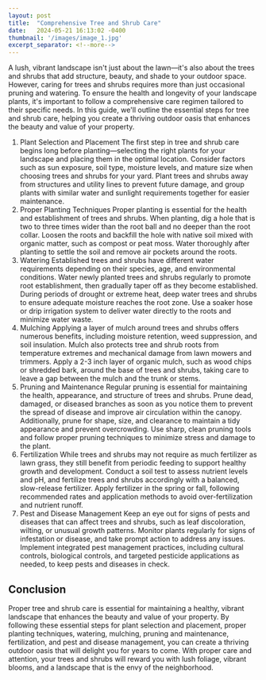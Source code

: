 ```yaml
---
layout: post
title:  "Comprehensive Tree and Shrub Care"
date:   2024-05-21 16:13:02 -0400
thumbnail: '/images/image_1.jpg'
excerpt_separator: <!--more-->
---
```

A lush, vibrant landscape isn't just about the lawn—it's also about the trees and shrubs that add structure, beauty, and shade to your outdoor space. <!--more-->However, caring for trees and shrubs requires more than just occasional pruning and watering. To ensure the health and longevity of your landscape plants, it's important to follow a comprehensive care regimen tailored to their specific needs. In this guide, we'll outline the essential steps for tree and shrub care, helping you create a thriving outdoor oasis that enhances the beauty and value of your property.
1. Plant Selection and Placement
The first step in tree and shrub care begins long before planting—selecting the right plants for your landscape and placing them in the optimal location. Consider factors such as sun exposure, soil type, moisture levels, and mature size when choosing trees and shrubs for your yard. Plant trees and shrubs away from structures and utility lines to prevent future damage, and group plants with similar water and sunlight requirements together for easier maintenance.
2. Proper Planting Techniques
Proper planting is essential for the health and establishment of trees and shrubs. When planting, dig a hole that is two to three times wider than the root ball and no deeper than the root collar. Loosen the roots and backfill the hole with native soil mixed with organic matter, such as compost or peat moss. Water thoroughly after planting to settle the soil and remove air pockets around the roots.
3. Watering
Established trees and shrubs have different water requirements depending on their species, age, and environmental conditions. Water newly planted trees and shrubs regularly to promote root establishment, then gradually taper off as they become established. During periods of drought or extreme heat, deep water trees and shrubs to ensure adequate moisture reaches the root zone. Use a soaker hose or drip irrigation system to deliver water directly to the roots and minimize water waste.
4. Mulching
Applying a layer of mulch around trees and shrubs offers numerous benefits, including moisture retention, weed suppression, and soil insulation. Mulch also protects tree and shrub roots from temperature extremes and mechanical damage from lawn mowers and trimmers. Apply a 2-3 inch layer of organic mulch, such as wood chips or shredded bark, around the base of trees and shrubs, taking care to leave a gap between the mulch and the trunk or stems.
5. Pruning and Maintenance
Regular pruning is essential for maintaining the health, appearance, and structure of trees and shrubs. Prune dead, damaged, or diseased branches as soon as you notice them to prevent the spread of disease and improve air circulation within the canopy. Additionally, prune for shape, size, and clearance to maintain a tidy appearance and prevent overcrowding. Use sharp, clean pruning tools and follow proper pruning techniques to minimize stress and damage to the plant.
6. Fertilization
While trees and shrubs may not require as much fertilizer as lawn grass, they still benefit from periodic feeding to support healthy growth and development. Conduct a soil test to assess nutrient levels and pH, and fertilize trees and shrubs accordingly with a balanced, slow-release fertilizer. Apply fertilizer in the spring or fall, following recommended rates and application methods to avoid over-fertilization and nutrient runoff.
7. Pest and Disease Management
Keep an eye out for signs of pests and diseases that can affect trees and shrubs, such as leaf discoloration, wilting, or unusual growth patterns. Monitor plants regularly for signs of infestation or disease, and take prompt action to address any issues. Implement integrated pest management practices, including cultural controls, biological controls, and targeted pesticide applications as needed, to keep pests and diseases in check.

## Conclusion
Proper tree and shrub care is essential for maintaining a healthy, vibrant landscape that enhances the beauty and value of your property. By following these essential steps for plant selection and placement, proper planting techniques, watering, mulching, pruning and maintenance, fertilization, and pest and disease management, you can create a thriving outdoor oasis that will delight you for years to come. With proper care and attention, your trees and shrubs will reward you with lush foliage, vibrant blooms, and a landscape that is the envy of the neighborhood.
